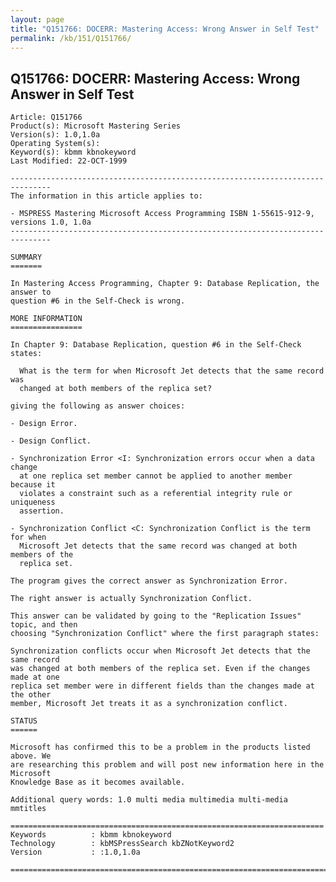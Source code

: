 ```yaml
---
layout: page
title: "Q151766: DOCERR: Mastering Access: Wrong Answer in Self Test"
permalink: /kb/151/Q151766/
---
```


## Q151766: DOCERR: Mastering Access: Wrong Answer in Self Test

	Article: Q151766
	Product(s): Microsoft Mastering Series
	Version(s): 1.0,1.0a
	Operating System(s): 
	Keyword(s): kbmm kbnokeyword
	Last Modified: 22-OCT-1999
	
	-------------------------------------------------------------------------------
	The information in this article applies to:
	
	- MSPRESS Mastering Microsoft Access Programming ISBN 1-55615-912-9, versions 1.0, 1.0a 
	-------------------------------------------------------------------------------
	
	SUMMARY
	=======
	
	In Mastering Access Programming, Chapter 9: Database Replication, the answer to
	question #6 in the Self-Check is wrong.
	
	MORE INFORMATION
	================
	
	In Chapter 9: Database Replication, question #6 in the Self-Check states:
	
	  What is the term for when Microsoft Jet detects that the same record was
	  changed at both members of the replica set?
	
	giving the following as answer choices:
	
	- Design Error.
	
	- Design Conflict.
	
	- Synchronization Error <I: Synchronization errors occur when a data change
	  at one replica set member cannot be applied to another member because it
	  violates a constraint such as a referential integrity rule or uniqueness
	  assertion.
	
	- Synchronization Conflict <C: Synchronization Conflict is the term for when
	  Microsoft Jet detects that the same record was changed at both members of the
	  replica set.
	
	The program gives the correct answer as Synchronization Error.
	
	The right answer is actually Synchronization Conflict.
	
	This answer can be validated by going to the "Replication Issues" topic, and then
	choosing "Synchronization Conflict" where the first paragraph states:
	
	Synchronization conflicts occur when Microsoft Jet detects that the same record
	was changed at both members of the replica set. Even if the changes made at one
	replica set member were in different fields than the changes made at the other
	member, Microsoft Jet treats it as a synchronization conflict.
	
	STATUS
	======
	
	Microsoft has confirmed this to be a problem in the products listed above. We
	are researching this problem and will post new information here in the Microsoft
	Knowledge Base as it becomes available.
	
	Additional query words: 1.0 multi media multimedia multi-media mmtitles
	
	======================================================================
	Keywords          : kbmm kbnokeyword 
	Technology        : kbMSPressSearch kbZNotKeyword2
	Version           : :1.0,1.0a
	
	=============================================================================
	
